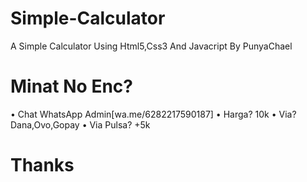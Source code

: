 # Simple-Calculator
A Simple Calculator Using Html5,Css3 And Javacript By PunyaChael




# Minat No Enc?
• Chat WhatsApp Admin[wa.me/6282217590187]
• Harga? 10k
• Via? Dana,Ovo,Gopay
• Via Pulsa? +5k

# Thanks
